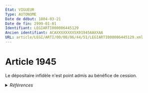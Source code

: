 ```yaml
---
État: VIGUEUR
Type: AUTONOME
Date de début: 1804-03-21
Date de fin: 2999-01-01
Identifiant: LEGIARTI000006445129
Ancien identifiant: ACAXXXXXXXX5X01945AAXXAA
URL: article/LEGI/ARTI/00/00/06/44/51/LEGIARTI000006445129.xml
---
```


<h1>Article 1945</h1>

Le dépositaire infidèle n'est point admis au bénéfice de cession.


<details>
  <summary><em>Références</em></summary>

  <h2>Références faites par l'article</h2>
  
  <ul>
    <li>
      CODIFICATION source Loi 1804-03-14
    </li>
    <li>
      CREATION source Loi 1804-03-14 promulguée le 24 mars 1804
    </li>
  </ul>
</details>
